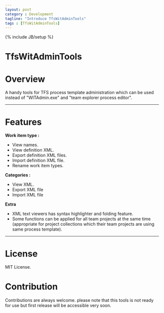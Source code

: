 ```yaml
---
layout: post
category : Development
tagline: "Introduce TfsWitAdminTools"
tags : [TfsWitAdminTools]
---
```

{% include JB/setup %}

# TfsWitAdminTools
# Overview
A handy tools for TFS process template administration which can be used instead of "WITAdmin.exe" and "team explorer process editor".

***

# Features
**Work item type :**
  * View names.
  * View definition XML.
  * Export definition XML files.
  * Import definition XML file.
  * Rename work item types. 

**Categories :**
  * View XML.
  * Export XML file
  * Import XML file


**Extra**
* XML text viewers has syntax highlighter and folding feature.
* Some functions can be applied for all team projects at the same time (appropriate for project collections which their team projects are using same process template).

***
# License
MIT License.

# Contribution
Contributions are always welcome. please note that this tools is not ready for use but first release will be accessible very soon.
